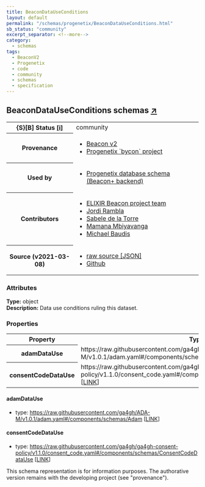 ```yaml
---
title: BeaconDataUseConditions
layout: default
permalink: "/schemas/progenetix/BeaconDataUseConditions.html"
sb_status: "community"
excerpt_separator: <!--more-->
category:
  - schemas
tags:
  - BeaconV2
  - Progenetix
  - code
  - community
  - schemas
  - specification
---
```


<div id="schema-header-title">
  <h2>BeaconDataUseConditions <span id="schema-header-title-project">schemas <a href="https://github.com/progenetix/schemas" target="_BLANK">&nearr;</a></span> </h2>
</div>

<table id="schema-header-table">
  <tr>
    <th>{S}[B] Status <a href="https://schemablocks.org/about/sb-status-levels.html">[i]</a></th>
    <td><div id="schema-header-status">community</div></td>
  </tr>

  <tr>
    <th>Provenance</th>
    <td>
      <ul>
<li><a href="https://github.com/ga4gh-beacon/specification-v2">Beacon v2</a></li>
<li><a href="https://github.com/progenetix/bycon/">Progenetix `bycon` project</a></li>
      </ul>
    </td>
  </tr>
  <tr>
    <th>Used by</th>
    <td>
      <ul>
<li><a href="https://github.com/progenetix/schemas/">Progenetix database schema (Beacon+ backend)</a></li>
      </ul>
    </td>
  </tr>

<!--more-->

  <tr>
    <th>Contributors</th>
    <td>
      <ul>
<li><a href="https://beacon-project.io/categories/people.html">ELIXIR Beacon project team</a></li>
<li><a href="https://github.com/jrambla">Jordi Rambla</a></li>
<li><a href="https://github.com/sdelatorrep">Sabele de la Torre</a></li>
<li><a href="https://github.com/mamanambiya">Mamana Mbiyavanga</a></li>
<li><a href="https://orcid.org/0000-0002-9903-4248">Michael Baudis</a></li>
      </ul>
    </td>
  </tr>
  <tr>
    <th>Source (v2021-03-08)</th>
    <td>
      <ul>
        <li><a href="current/BeaconDataUseConditions.json" target="_BLANK">raw source [JSON]</a></li>
        <li><a href="https://github.com/progenetix/schemas/blob/master/schemas/BeaconDataUseConditions.yaml" target="_BLANK">Github</a></li>
      </ul>
    </td>
  </tr>
</table>

<div id="schema-attributes-title">
  <h3>Attributes</h3>
</div>

  
__Type:__ object  
__Description:__ Data use conditions ruling this dataset.

### Properties

<table id="schema-properties-table">
  <tr>
    <th>Property</th>
    <th>Type</th>
  </tr>
  <tr>
    <th>adamDataUse</th>
    <td>https://raw.githubusercontent.com/ga4gh/ADA-M/v1.0.1/adam.yaml#/components/schemas/Adam [<a href="https://raw.githubusercontent.com/ga4gh/ADA-M/v1.0.1/adam.yaml">LINK</a>]</td>
  </tr>
  <tr>
    <th>consentCodeDataUse</th>
    <td>https://raw.githubusercontent.com/ga4gh/ga4gh-consent-policy/v1.1.0/consent_code.yaml#/components/schemas/ConsentCodeDataUse [<a href="https://raw.githubusercontent.com/ga4gh/ga4gh-consent-policy/v1.1.0/consent_code.yaml">LINK</a>]</td>
  </tr>

</table>


#### adamDataUse

* type: https://raw.githubusercontent.com/ga4gh/ADA-M/v1.0.1/adam.yaml#/components/schemas/Adam [<a href="https://raw.githubusercontent.com/ga4gh/ADA-M/v1.0.1/adam.yaml">LINK</a>]




#### consentCodeDataUse

* type: https://raw.githubusercontent.com/ga4gh/ga4gh-consent-policy/v1.1.0/consent_code.yaml#/components/schemas/ConsentCodeDataUse [<a href="https://raw.githubusercontent.com/ga4gh/ga4gh-consent-policy/v1.1.0/consent_code.yaml">LINK</a>]



<div id="schema-footer">
This schema representation is for information purposes. The authorative 
version remains with the developing project (see "provenance").
</div>


